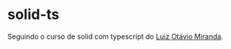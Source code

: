 # solid-ts

Seguindo o curso de solid com typescript do [Luiz Otávio Miranda](https://www.udemy.com/course/curso-de-javascript-moderno-do-basico-ao-avancado/).
